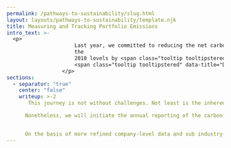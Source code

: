 ```yaml
---
permalink: /pathways-to-sustainability/slug.html
layout: layouts/pathways-to-sustainability/template.njk
title: Measuring and Tracking Portfolio Emissions
intro_text: >-
  <p>
                      Last year, we committed to reducing the net carbon emissions attributable to our portfolio to half
                      the
                      2010 levels by <span class="tooltip tooltipstered" data-title="The target has been established in reference to the latest scientific assessments (AR5) published by the Intergovernmental Panel on Climate Change (IPCC).">2030</span>. We also signalled our ambitions for net zero carbon emissions by
                      <span class="tooltip tooltipstered" data-title="Due to differences in the calendar year and our financial year, calendar year emissions data and targets are reported in the subsequent financial year.">2050</span>.
                  </p>
sections:
  - separator: "true"
    center: "false"
    writeup: >-2
       This journey is not without challenges. Not least is the inherent limitations of data availability, timeliness and consistency. The latest datasets for some portfolio companies date back to pre-COVID times. This challenge is even more pronounced as we look back to 2010, and as we look ahead to estimate the size of our ambition by 2030.

      Nonetheless, we will initiate the annual reporting of the carbon emissions of our equities portfolio. In September 2020, Temasek became a supporter of the recommendations of the Task Force on Climate-related Financial Disclosures, as part of our journey.


      On the basis of more refined company-level data and sub industry-level proxies, we have updated our estimates of the carbon emission attributable to our portfolio in the financial year ended 31 March 2011, as shown in the chart below.
---
```


